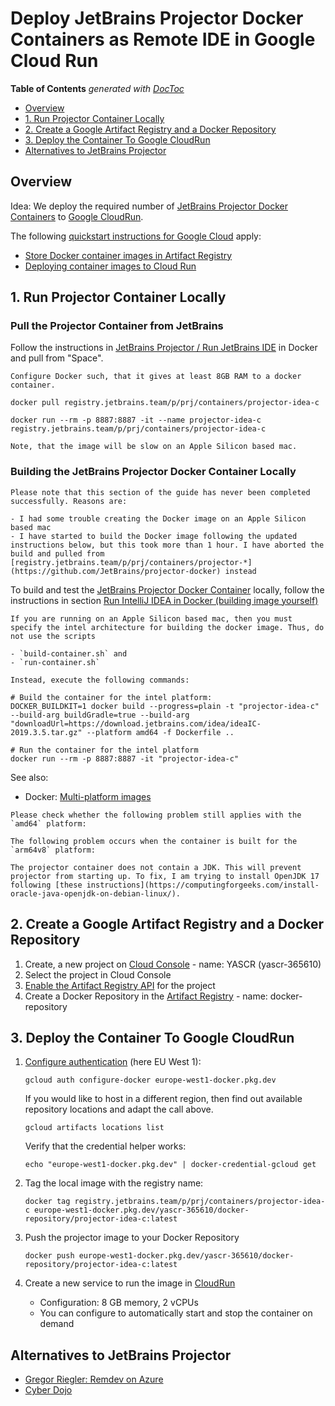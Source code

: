 # Deploy JetBrains Projector Docker Containers as Remote IDE in Google Cloud Run

<!-- doctoc --maxlevel 2 $HOME/source/small-coding-dojo/YASCR22/JetBrains-Projector.md -->
<!-- START doctoc generated TOC please keep comment here to allow auto update -->
<!-- DON'T EDIT THIS SECTION, INSTEAD RE-RUN doctoc TO UPDATE -->
**Table of Contents**  *generated with [DocToc](https://github.com/thlorenz/doctoc)*

- [Overview](#overview)
- [1. Run Projector Container Locally](#1-run-projector-container-locally)
- [2. Create a Google Artifact Registry and a Docker Repository](#2-create-a-google-artifact-registry-and-a-docker-repository)
- [3. Deploy the Container To Google CloudRun](#3-deploy-the-container-to-google-cloudrun)
- [Alternatives to JetBrains Projector](#alternatives-to-jetbrains-projector)

<!-- END doctoc generated TOC please keep comment here to allow auto update -->

## Overview

Idea: We deploy the required number of [JetBrains Projector Docker Containers](https://github.com/JetBrains/projector-docker) to [Google CloudRun](https://console.cloud.google.com/run).

The following [quickstart instructions for Google Cloud](https://cloud.google.com/run/docs/quickstarts?hl=en) apply:

- [Store Docker container images in Artifact Registry](https://cloud.google.com/artifact-registry/docs/docker/store-docker-container-images)
- [Deploying container images to Cloud Run](https://cloud.google.com/run/docs/deploying?hl=en)

## 1. Run Projector Container Locally

### Pull the Projector Container from JetBrains

Follow the instructions in [JetBrains Projector / Run JetBrains IDE](https://github.com/JetBrains/projector-docker#run-jetbrains-ide-in-docker) in Docker and pull from "Space".

```ad-important
Configure Docker such, that it gives at least 8GB RAM to a docker container.
```

```shell
docker pull registry.jetbrains.team/p/prj/containers/projector-idea-c

docker run --rm -p 8887:8887 -it --name projector-idea-c registry.jetbrains.team/p/prj/containers/projector-idea-c
```

```ad-info
Note, that the image will be slow on an Apple Silicon based mac.
```

### Building the JetBrains Projector Docker Container Locally

```ad-warning
Please note that this section of the guide has never been completed successfully. Reasons are:

- I had some trouble creating the Docker image on an Apple Silicon based mac
- I have started to build the Docker image following the updated instructions below, but this took more than 1 hour. I have aborted the build and pulled from [registry.jetbrains.team/p/prj/containers/projector-*](https://github.com/JetBrains/projector-docker) instead
```

To build and test the [JetBrains Projector Docker Container](https://github.com/JetBrains/projector-docker) locally, follow the instructions in section [Run IntelliJ IDEA in Docker (building image yourself)](https://github.com/JetBrains/projector-docker#run-intellij-idea-in-docker-building-image-yourself)

```ad-important
If you are running on an Apple Silicon based mac, then you must specify the intel architecture for building the docker image. Thus, do not use the scripts

- `build-container.sh` and
- `run-container.sh`

Instead, execute the following commands:
```

```shell
# Build the container for the intel platform:
DOCKER_BUILDKIT=1 docker build --progress=plain -t "projector-idea-c" --build-arg buildGradle=true --build-arg "downloadUrl=https://download.jetbrains.com/idea/ideaIC-2019.3.5.tar.gz" --platform amd64 -f Dockerfile ..

# Run the container for the intel platform
docker run --rm -p 8887:8887 -it "projector-idea-c"
```

See also:

- Docker: [Multi-platform images](https://docs.docker.com/build/building/multi-platform/)

```ad-important
Please check whether the following problem still applies with the `amd64` platform:
```

```ad-important
The following problem occurs when the container is built for the `arm64v8` platform:

The projector container does not contain a JDK. This will prevent projector from starting up. To fix, I am trying to install OpenJDK 17 following [these instructions](https://computingforgeeks.com/install-oracle-java-openjdk-on-debian-linux/).
```

## 2. Create a Google Artifact Registry and a Docker Repository

1. Create, a new project on [Cloud Console](https://console.cloud.google.com/) - name: YASCR (yascr-365610)
2. Select the project in Cloud Console
3. [Enable the Artifact Registry API](https://console.cloud.google.com/artifacts) for the project
4. Create a Docker Repository in the [Artifact Registry](https://console.cloud.google.com/artifacts/create-repo) - name: docker-repository

## 3. Deploy the Container To Google CloudRun

1. [Configure authentication](https://cloud.google.com/artifact-registry/docs/docker/authentication) (here EU West 1):

   ```shell
   gcloud auth configure-docker europe-west1-docker.pkg.dev
   ```

   If you would like to host in a different region, then find out available repository locations and adapt the call above.

   ```shell
   gcloud artifacts locations list
   ```

   Verify that the credential helper works:

   ```shell
   echo "europe-west1-docker.pkg.dev" | docker-credential-gcloud get
   ```

2. Tag the local image with the registry name:

   ```shell
   docker tag registry.jetbrains.team/p/prj/containers/projector-idea-c europe-west1-docker.pkg.dev/yascr-365610/docker-repository/projector-idea-c:latest
   ```

3. Push the projector image to your Docker Repository

   ```shell
   docker push europe-west1-docker.pkg.dev/yascr-365610/docker-repository/projector-idea-c:latest
   ```

4. Create a new service to run the image in [CloudRun](https://console.cloud.google.com/run)

   - Configuration: 8 GB memory, 2 vCPUs
   - You can configure to automatically start and stop the container on demand

## Alternatives to JetBrains Projector

- [Gregor Riegler: Remdev on Azure](https://github.com/gregorriegler/remdev-azure)
- [Cyber Dojo](http://www.cyber-dojo.org/)
